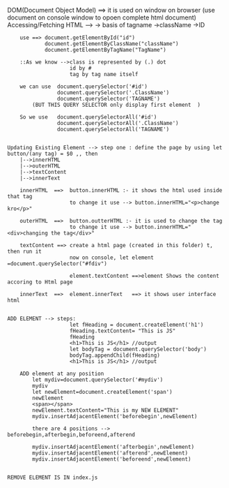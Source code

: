 DOM(Document Object Model) ==>
it is used on window on browser (use document on console window to opoen complete html document)
    Accessing/Fetching HTML -->
        -> basis of tagname
        ->className
        ->ID
        
        use ==> document.getElementById("id")
                document.getElementByClassName("className")
                document.getElementByTagName("TagName")

        ::As we know -->class is represented by (.) dot
                        id by #
                        tag by tag name itself
        
        we can use  document.querySelector('#id')
                    document.querySelector('.ClassName')
                    document.querySelector('TAGNAME')
            (BUT THIS QUERY SELECTOR only display first element  )
        
        So we use   document.querySelectorAll('#id')
                    document.querySelectorAll('.ClassName')
                    document.querySelectorAll('TAGNAME')


    Updating Existing Element --> step one : define the page by using let button/(any tag) = $0 ,, then 
        |-->innerHTML 
        |-->outerHTML
        |-->textContent
        |-->innerText

        innerHTML  ==>  button.innerHTML :- it shows the html used inside that tag
                        to change it use --> button.innerHTML="<p>change kro</p>"

        outerHTML  ==>  button.outterHTML :- it is used to change the tag 
                        to change it use --> button.innerHTML="<div>changing the tag</div>"  

        textContent ==> create a html page (created in this folder) t, then run it
                        now on console, let element =document.querySelector("#fdiv")

                        element.textContent ==>element Shows the content accoring to Html page 

        innerText  ==>  element.innerText   ==> it shows user interface html 


    ADD ELEMENT --> steps:
                        let fHeading = document.createElement('h1')
                        fHeading.textContent= "This is JS"
                        fHeading
                        <h1>​This is JS​</h1>​ //output
                        let bodyTag = document.querySelector('body')
                        bodyTag.appendChild(fHeading)
                        <h1>​This is JS​</h1>​ //output

        ADD element at any position 
            let mydiv=document.querySelector('#mydiv')
            mydiv
            let newElement=document.createElement('span')
            newElement
            <span></span>
            newElement.textContent="This is my NEW ELEMENT"
            mydiv.insertAdjacentElement('beforebegin',newElement)   

            there are 4 positions --> beforebegin,afterbegin,beforeend,afterend

            mydiv.insertAdjacentElement('afterbegin',newElement)
            mydiv.insertAdjacentElement('afterend',newElement)
            mydiv.insertAdjacentElement('beforeend',newElement)
        

    REMOVE ELEMENT IS IN index.js